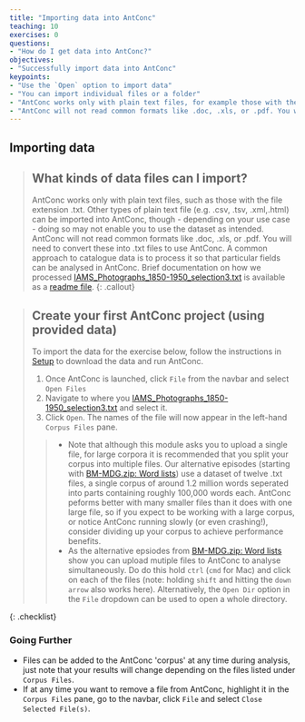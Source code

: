 ```yaml
---
title: "Importing data into AntConc"
teaching: 10
exercises: 0
questions:
- "How do I get data into AntConc?"
objectives:
- "Successfully import data into AntConc"
keypoints:
- "Use the `Open` option to import data"
- "You can import individual files or a folder"
- "AntConc works only with plain text files, for example those with the file extension .txt"
- "AntConc will not read common formats like .doc, .xls, or .pdf. You will need to convert these into .txt files to use AntConc."
---
```


## Importing data

>## What kinds of data files can I import?
>AntConc works only with plain text files, such as those with the file extension .txt. Other types of plain text file (e.g. .csv, .tsv, .xml,.html) can be imported into AntConc, though - depending on your use case - doing so may not enable you to use the dataset as intended. AntConc will not read common formats like .doc, .xls, or .pdf. You will need to convert these into .txt files to use AntConc.
>A common approach to catalogue data is to process it so that particular fields can be analysed in AntConc. Brief documentation on how we processed [IAMS_Photographs_1850-1950_selection3.txt](https://github.com/CatalogueLegacies/antconc.github.io/blob/gh-pages/data/IAMS_Photographs_1850-1950_selection3.txt) is available as a [readme file](https://github.com/CatalogueLegacies/antconc.github.io/blob/gh-pages/data/IAMS_Photographs_1850-1950_selection3_readme.md).
{: .callout}

>## Create your first AntConc project (using provided data)
>
> To import the data for the exercise below, follow the instructions in [Setup](https://cataloguelegacies.github.io/antconc.github.io/setup.html) to download the data and run AntConc.
>
>1. Once AntConc is launched, click `File` from the navbar and select `Open Files`
>2. Navigate to where you [IAMS_Photographs_1850-1950_selection3.txt](https://github.com/CatalogueLegacies/antconc.github.io/blob/gh-pages/data/IAMS_Photographs_1850-1950_selection3.txt) and select it.
>3. Click `Open`. The names of the file will now appear in the left-hand `Corpus Files` pane.
>>* Note that although this module asks you to upload a single file, for large corpora it is recommended that you split your corpus into multiple files. Our alternative episodes (starting with [BM-MDG.zip: Word lists](https://cataloguelegacies.github.io/antconc.github.io/10-BM-wordlists/index.html)) use a dataset of twelve .txt files, a single corpus of around 1.2 million words seperated into parts containing roughly 100,000 words each. AntConc peforms better with many smaller files than it does with one large file, so if you expect to be working with a large corpus, or notice AntConc running slowly (or even crashing!), consider dividing up your corpus to achieve performance benefits.
>>* As the alternative epsiodes from [BM-MDG.zip: Word lists](https://cataloguelegacies.github.io/antconc.github.io/10-BM-wordlists/index.html) show you can upload mutiple files to AntConc to analyse simultaneously. Do do this hold `ctrl` (`cmd` for Mac) and click on each of the files (note: holding `shift` and  hitting the `down arrow` also works here). Alternatively, the `Open Dir` option in the `File` dropdown can be used to open a whole directory.
>
{: .checklist}

### Going Further
* Files can be added to the AntConc 'corpus' at any time during analysis, just note that your results will change depending on the files listed under `Corpus Files`.
* If at any time you want to remove a file from AntConc, highlight it in the `Corpus Files` pane, go to the navbar, click `File` and select `Close Selected File(s)`.
